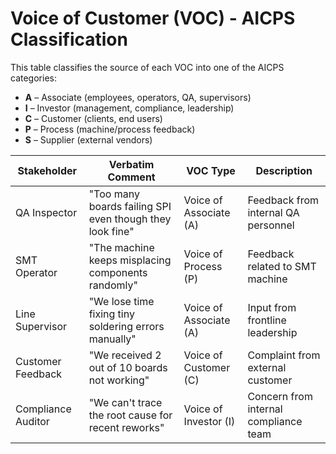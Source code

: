 # Voice of Customer (VOC) - AICPS Classification

This table classifies the source of each VOC into one of the AICPS categories:

- **A** – Associate (employees, operators, QA, supervisors)
- **I** – Investor (management, compliance, leadership)
- **C** – Customer (clients, end users)
- **P** – Process (machine/process feedback)
- **S** – Supplier (external vendors)

| Stakeholder        | Verbatim Comment                                             | VOC Type              | Description                           |
|--------------------|--------------------------------------------------------------|------------------------|---------------------------------------|
| QA Inspector        | "Too many boards failing SPI even though they look fine"     | Voice of Associate (A) | Feedback from internal QA personnel   |
| SMT Operator        | "The machine keeps misplacing components randomly"           | Voice of Process (P)   | Feedback related to SMT machine       |
| Line Supervisor     | "We lose time fixing tiny soldering errors manually"         | Voice of Associate (A) | Input from frontline leadership       |
| Customer Feedback   | "We received 2 out of 10 boards not working"                 | Voice of Customer (C)  | Complaint from external customer      |
| Compliance Auditor  | "We can't trace the root cause for recent reworks"           | Voice of Investor (I)  | Concern from internal compliance team |

